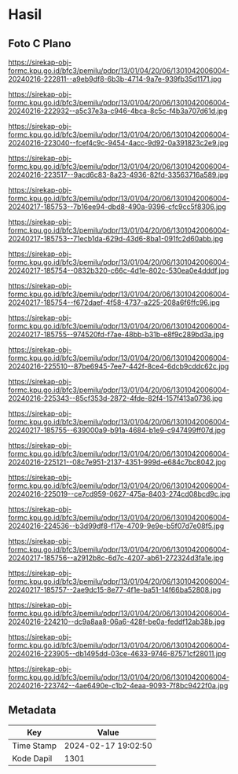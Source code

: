 # Hasil

## Foto C Plano

https://sirekap-obj-formc.kpu.go.id/bfc3/pemilu/pdpr/13/01/04/20/06/1301042006004-20240216-222811--a9eb9df8-6b3b-4714-9a7e-939fb35d1171.jpg

https://sirekap-obj-formc.kpu.go.id/bfc3/pemilu/pdpr/13/01/04/20/06/1301042006004-20240216-222932--a5c37e3a-c946-4bca-8c5c-f4b3a707d61d.jpg

https://sirekap-obj-formc.kpu.go.id/bfc3/pemilu/pdpr/13/01/04/20/06/1301042006004-20240216-223040--fcef4c9c-9454-4acc-9d92-0a391823c2e9.jpg

https://sirekap-obj-formc.kpu.go.id/bfc3/pemilu/pdpr/13/01/04/20/06/1301042006004-20240216-223517--9acd6c83-8a23-4936-82fd-33563716a589.jpg

https://sirekap-obj-formc.kpu.go.id/bfc3/pemilu/pdpr/13/01/04/20/06/1301042006004-20240217-185753--7b16ee94-dbd8-490a-9396-cfc9cc5f8306.jpg

https://sirekap-obj-formc.kpu.go.id/bfc3/pemilu/pdpr/13/01/04/20/06/1301042006004-20240217-185753--71ecb1da-629d-43d6-8ba1-091fc2d60abb.jpg

https://sirekap-obj-formc.kpu.go.id/bfc3/pemilu/pdpr/13/01/04/20/06/1301042006004-20240217-185754--0832b320-c66c-4d1e-802c-530ea0e4dddf.jpg

https://sirekap-obj-formc.kpu.go.id/bfc3/pemilu/pdpr/13/01/04/20/06/1301042006004-20240217-185754--f672daef-4f58-4737-a225-208a6f6ffc96.jpg

https://sirekap-obj-formc.kpu.go.id/bfc3/pemilu/pdpr/13/01/04/20/06/1301042006004-20240217-185755--974520fd-f7ae-48bb-b31b-e8f9c289bd3a.jpg

https://sirekap-obj-formc.kpu.go.id/bfc3/pemilu/pdpr/13/01/04/20/06/1301042006004-20240216-225510--87be6945-7ee7-442f-8ce4-6dcb9cddc62c.jpg

https://sirekap-obj-formc.kpu.go.id/bfc3/pemilu/pdpr/13/01/04/20/06/1301042006004-20240216-225343--85cf353d-2872-4fde-82f4-157f413a0736.jpg

https://sirekap-obj-formc.kpu.go.id/bfc3/pemilu/pdpr/13/01/04/20/06/1301042006004-20240217-185755--639000a9-b91a-4684-b1e9-c947499ff07d.jpg

https://sirekap-obj-formc.kpu.go.id/bfc3/pemilu/pdpr/13/01/04/20/06/1301042006004-20240216-225121--08c7e951-2137-4351-999d-e684c7bc8042.jpg

https://sirekap-obj-formc.kpu.go.id/bfc3/pemilu/pdpr/13/01/04/20/06/1301042006004-20240216-225019--ce7cd959-0627-475a-8403-274cd08bcd9c.jpg

https://sirekap-obj-formc.kpu.go.id/bfc3/pemilu/pdpr/13/01/04/20/06/1301042006004-20240216-224536--b3d99df8-f17e-4709-9e9e-b5f07d7e08f5.jpg

https://sirekap-obj-formc.kpu.go.id/bfc3/pemilu/pdpr/13/01/04/20/06/1301042006004-20240217-185756--a2912b8c-6d7c-4207-ab61-272324d3fa1e.jpg

https://sirekap-obj-formc.kpu.go.id/bfc3/pemilu/pdpr/13/01/04/20/06/1301042006004-20240217-185757--2ae9dc15-8e77-4f1e-ba51-14f66ba52808.jpg

https://sirekap-obj-formc.kpu.go.id/bfc3/pemilu/pdpr/13/01/04/20/06/1301042006004-20240216-224210--dc9a8aa8-06a6-428f-be0a-feddf12ab38b.jpg

https://sirekap-obj-formc.kpu.go.id/bfc3/pemilu/pdpr/13/01/04/20/06/1301042006004-20240216-223905--db1495dd-03ce-4633-9746-87571cf28011.jpg

https://sirekap-obj-formc.kpu.go.id/bfc3/pemilu/pdpr/13/01/04/20/06/1301042006004-20240216-223742--4ae6490e-c1b2-4eaa-9093-7f8bc9422f0a.jpg


## Metadata

| Key        | Value               |
| ---------- | ------------------- |
| Time Stamp | 2024-02-17 19:02:50 |
| Kode Dapil | 1301                |



